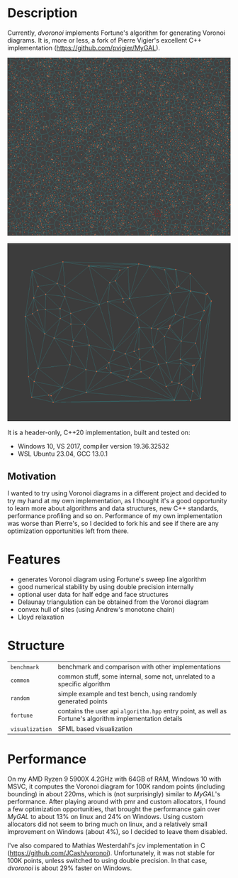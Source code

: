 # Description
Currently, *dvoronoi* implements Fortune's algorithm for generating Voronoi diagrams. It is, more or less, a fork of Pierre Vigier's excellent C++ implementation (https://github.com/pvigier/MyGAL).

![dvoronoi example](./images/dvoronoi_20230712_01.png)

![delaunay example](./images/delaunay_20230723_01.png)

It is a header-only, C++20 implementation, built and tested on:
- Windows 10, VS 2017, compiler version 19.36.32532
- WSL Ubuntu 23.04, GCC 13.0.1

## Motivation
I wanted to try using Voronoi diagrams in a different project and decided to try my hand at my own implementation, as I thought it's a good opportunity to learn more about algorithms and data structures, new C++ standards, performance profiling and so on.
Performance of my own implementation was worse than Pierre's, so I decided to fork his and see if there are any optimization opportunities left from there.

# Features
- generates Voronoi diagram using Fortune's sweep line algorithm
- good numerical stability by using double precision internally
- optional user data for half edge and face structures
- Delaunay triangulation can be obtained from the Voronoi diagram
- convex hull of sites (using Andrew's monotone chain)
- Lloyd relaxation

# Structure
|                 |                                                                                                          |
|-----------------|----------------------------------------------------------------------------------------------------------|
| `benchmark`     | benchmark and comparison with other implementations                                                      |
| `common`        | common stuff, some internal, some not, unrelated to a specific algorithm                                 |
| `random`        | simple example and test bench, using randomly generated points                                           |
| `fortune`       | contains the user api `algorithm.hpp` entry point, as well as Fortune's algorithm implementation details |
| `visualization` | SFML based visualization                                                                                 |
 
# Performance
On my AMD Ryzen 9 5900X 4.2GHz with 64GB of RAM, Windows 10 with MSVC, it computes the Voronoi diagram for 100K random points (including bounding) in about 220ms, which is (not surprisingly) similar to *MyGAL*'s performance.
After playing around with pmr and custom allocators, I found a few optimization opportunities, that brought the performance gain over *MyGAL* to about 13% on linux and 24% on Windows. Using custom allocators did not seem to bring much on linux, and a relatively small improvement on Windows (about 4%), so I decided to leave them disabled.

I've also compared to Mathias Westerdahl's *jcv* implementation in C (https://github.com/JCash/voronoi). Unfortunately, it was not stable for 100K points, unless switched to using double precision. In that case, *dvoronoi* is about 29% faster on Windows.  
